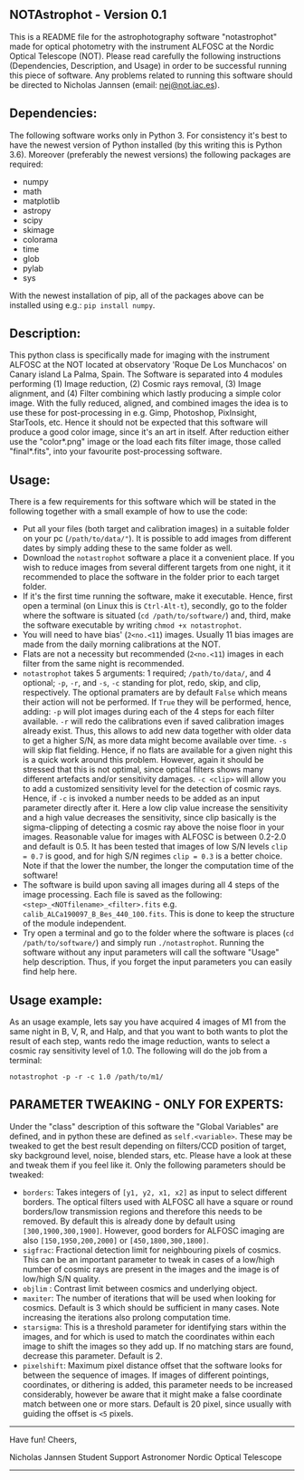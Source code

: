 NOTAstrophot - Version 0.1
---
This is a README file for the astrophotography software "notastrophot" made for optical photometry with the instrument ALFOSC at the Nordic Optical Telescope (NOT). Please read carefully the following instructions (Dependencies, Description, and Usage) in order to be successful running this piece of software. Any problems related to running this software should be directed to Nicholas Jannsen (email: nej@not.iac.es).   

Dependencies:
---
The following software works only in Python 3. For consistency it's best to have the newest version of Python installed (by this writing this is Python 3.6). Moreover (preferably the newest versions) the following packages are required:
- numpy
- math
- matplotlib
- astropy
- scipy
- skimage
- colorama
- time
- glob
- pylab
- sys

With the newest installation of pip, all of the packages above can be installed using e.g.: `pip install numpy`.


Description:
---
This python class is specifically made for imaging with the instrument ALFOSC at the NOT located at observatory 'Roque De Los Munchacos' on Canary island La Palma, Spain. The Software is separated into 4 modules performing (1) Image reduction, (2) Cosmic rays removal, (3) Image alignment, and (4) Filter combining which lastly producing a simple color image. With the fully reduced, aligned, and combined images the idea is to use these for post-processing in e.g. Gimp, Photoshop, PixInsight, StarTools, etc. Hence it should not be expected that this software will produce a good color image, since it's an art in itself. After reduction either use the "color*.png" image or the load each fits filter image, those called "final*.fits", into your favourite post-processing software. 

Usage:
---
There is a few requirements for this software which will be stated in the following together with a small example of how to use the code:
- Put all your files (both target and calibration images) in a suitable folder on your pc (`/path/to/data/"`). It is possible to add images from different dates by simply adding these to the same folder as well. 
- Download the `notastrophot` software a place it a convenient place. If you wish to reduce images from several different targets from one night, it it recommended to place the software in the folder prior to each target folder.
- If it's the first time running the software, make it executable. Hence, first open a terminal (on Linux this is `Ctrl-Alt-t`), secondly, go to the folder where the software is situated (`cd /path/to/software/`) and, third, make the software executable by writing `chmod +x notastrophot`.
- You will need to have bias' (`2<no.<11`) images. Usually 11 bias images are made from the daily morning calibrations at the NOT.  
- Flats are not a necessity but recommended (`2<no.<11`) images in each filter from the same night is recommended. 
- `notastrophot` takes 5 arguments: 1 required; `/path/to/data/`, and 4 optional; `-p`, `-r`, and `-s`, `-c` standing for plot, redo, skip, and clip, respectively. The optional pramaters are by default `False` which means their action will not be performed. If `True` they will be performed, hence, adding:
`-p` will plot images during each of the 4 steps for each filter available.
`-r` will redo the calibrations even if saved calibration images already exist. Thus, this allows to add new data together with older data to get a higher S/N, as more data might become available over time. 
`-s` will skip flat fielding. Hence, if no flats are available for a given night this is a quick work around this problem. However, again it should be stressed that this is not optimal, since optical filters shows many different artefacts and/or sensitivity damages.
`-c <clip>` will allow you to add a customized sensitivity level for the detection of cosmic rays. Hence, if `-c` is invoked a number needs to be added as an input parameter directly after it. Here a low clip value increase the sensitivity and a high value decreases the sensitivity, since clip basically is the sigma-clipping of detecting a cosmic ray above the noise floor in your images. Reasonable value for images with ALFOSC is between 0.2-2.0 and default is 0.5. It has been tested that images of low S/N levels `clip = 0.7` is good, and for high S/N regimes `clip = 0.3` is a better choice. Note if that the lower the number, the longer the computation time of the software!
- The software is build upon saving all images during all 4 steps of the image processing. Each file is saved as the following: `<step>_<NOTfilename>_<filter>.fits` e.g. `calib_ALCa190097_B_Bes_440_100.fits`. This is done to keep the structure of the module independent.
- Try open a terminal and go to the folder where the software is places (`cd /path/to/software/`) and simply run `./notastrophot`. Running the software without any input parameters will call the software "Usage" help description. Thus, if you forget the input parameters you can easily find help here.   

Usage example:
---
As an usage example, lets say you have acquired 4 images of M1 from the same night in B, V, R, and Halp, and that you want to both wants to plot the result of each step, wants redo the image reduction, wants to select a cosmic ray sensitivity level of 1.0. The following will do the job from a terminal:
```
notastrophot -p -r -c 1.0 /path/to/m1/
```

PARAMETER TWEAKING - ONLY FOR EXPERTS:
---
Under the "class" description of this software the "Global Variables" are defined, and in python these are defined as `self.<variable>`. These may be tweaked to get the best result depending on filters/CCD position of target, sky background level, noise, blended stars, etc. Please have a look at these and tweak them if you feel like it. Only the following parameters should be tweaked:
- `borders`: Takes integers of `[y1, y2, x1, x2]` as input to select different borders. The optical filters used with ALFOSC all have a square or round borders/low transmission regions and therefore this needs to be removed. By default this is already done by default using `[300,1900,300,1900]`. However, good borders for ALFOSC imaging are also `[150,1950,200,2000]` or `[450,1800,300,1800]`.  
- `sigfrac`: Fractional detection limit for neighbouring pixels of cosmics. This can be an important parameter to tweak in cases of a low/high number of cosmic rays are present in the images and the image is of low/high S/N quality.
- `objlim` : Contrast limit between cosmics and underlying object. 
- `maxiter`: The number of iterations that will be used when looking for cosmics. Default is 3 which should be sufficient in many cases. Note increasing the iterations also prolong computation time.
- `starsigma`: This is a threshold parameter for identifying stars within the images, and for which is used to match the coordinates within each image to shift the images so they add up. If no matching stars are found, decrease this parameter. Default is 2.
- `pixelshift`: Maximum pixel distance offset that the software looks for between the sequence of images. If images of different pointings, coordinates, or dithering is added, this parameter needs to be increased considerably, however be aware that it might make a false coordinate match between one or more stars. Default is 20 pixel, since usually with guiding the offset is `<5` pixels. 

***
Have fun! Cheers,

Nicholas Jannsen
Student Support Astronomer
Nordic Optical Telescope
***
